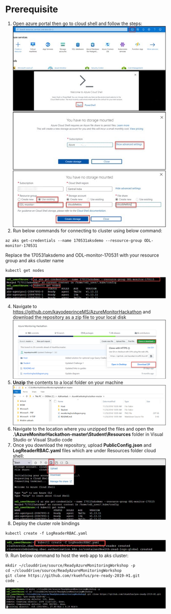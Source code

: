# Prerequisite

1. Open azure portal then go to cloud shell and follow the steps:<br/>
<img src="images/i1.jpg"/><br/>
<img src="images/2.jpg"/><br/>
<img src="images/3.jpg"/><br/>
2. Run below commands for connecting to cluster using below command:<br/>

```
az aks get-credentials --name 170531aksdemo --resource-group ODL-monitor-170531
```

Replace the 170531aksdemo and ODL-monitor-170531 with your resource group and aks cluster name<br/>

```
kubectl get nodes
```

<img src="images/5.jpg"/><br/>

4. Navigate to https://github.com/kayodeprinceMS/AzureMonitorHackathon and download the repository as a zip file to your local disk<br/>
<img src="images/downlaods.jpg"/><br/>
5. **Unzip** the contents to a local folder on your machine<br/>
   <img src="images/downlaods1.jpg"/><br/>
6. Navigate to the location where you unzipped the files and open the **.\AzureMonitorHackathon-master\Student\Resources** folder in Visual Studio or Visual Studio code<br/>
7. Once you download the repository, upload **PublicConfig.json** and **LogReaderRBAC.yaml** files which are under Resources folder cloud shell:<br/>
<img src="images/6.jpg"/><br/>
8. Deploy the cluster role bindings<br/>

```
kubectl create -f LogReaderRBAC.yaml
```

<img src="images/7.jpg"/><br/>
9. Run below command to host the web app to aks cluster:<br/>

```
mkdir ~/clouddrive/source/ReadyAzureMonitoringWorkshop -p
cd ~/clouddrive/source/ReadyAzureMonitoringWorkshop
git clone https://github.com/rkuehfus/pre-ready-2019-H1.git
code .
```

<img src="images/8.jpg"/><br/>

